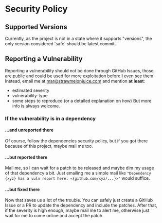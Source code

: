 # Security Policy

## Supported Versions

Currently, as the project is not in a state where it supports "versions", the only version considered 'safe' should be latest commit.
<!--
Use this section to tell people about which versions of your project are
currently being supported with security updates.

| Version | Supported          |
| ------- | ------------------ |
| 5.1.x   | :white_check_mark: |
| 5.0.x   | :x:                |
| 4.0.x   | :white_check_mark: |
| < 4.0   | :x:                |
-->

## Reporting a Vulnerability

Reporting a vulnerability should not be done through GitHub Issues, those are public and could be used for more exploitation before I even see them. Instead, email me at <mar@strawmelonjuice.com> and mention **at least**:
- estimated severity
- vulnerability-type
- some steps to reproduce (or a detailed explanation on _how_)
But more info is always welcome.
### If the vulnerability is in a dependency
#### ...and unreported there
Of course, follow the dependencies security policy, but if you got there because of this project, maybe mail me too. 
#### ...but reported there
Mail me, so I can wait for a patch to be released and maybe dim my usage of that dependency a bit. Just emailing me a simple mail like `"Dependency {xyz} has a vuln report here: <{github.com/xyz/...}>"`  would suffice.
#### ...but fixed there
Now that saves us a lot of the trouble. You can safely just create a GitHub Issue or a PR to update the dependency and include the patches. After that, if the severity is high enough, maybe mail me to alert me, otherwise just wait for me to come online and accept the patch.

